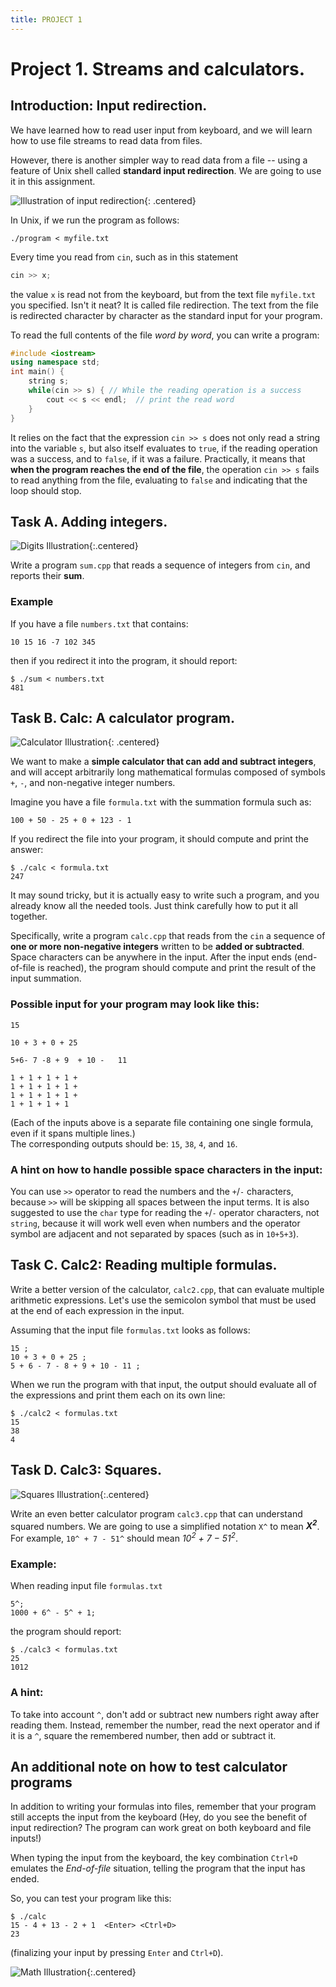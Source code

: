 ```yaml
---  
title: PROJECT 1  
---  
```


# Project 1. Streams and calculators.

## Introduction: Input redirection.

We have learned how to read user input from keyboard, and we will learn how to use file streams
to read data from files.

However, there is another simpler way to read data from a file -- using a feature of Unix shell called **standard input redirection**.
We are going to use it in this assignment.

![Illustration of input redirection](https://i.imgur.com/6JGwOBN.png){: .centered}

In Unix, if we run the program as follows:

```
./program < myfile.txt
```

Every time you read from `cin`, such as in this statement

```c++
cin >> x;
```

the value `x` is read not from the keyboard, but from the text file `myfile.txt` you specified. Isn't it neat?
It is called file redirection. The text from the file is redirected character by character as the standard input for your program.

To read the full contents of the file _word by word_, you can write a program:

```c++
#include <iostream>
using namespace std;
int main() {
    string s;
    while(cin >> s) { // While the reading operation is a success
        cout << s << endl;  // print the read word
    }
}
```

It relies on the fact that the expression `cin >> s` does not only read a string into the variable `s`,
but also  itself evaluates to `true`, if the reading operation was a success, and to `false`, if it was a failure.
Practically, it means that **when the program reaches the end of the file**, the operation `cin >> s` fails to read
anything from the file, evaluating to `false` and indicating that the loop should stop.

## Task A. Adding integers.

![Digits Illustration](https://i.imgur.com/bGkYjnJ.jpg){:.centered}

Write a program `sum.cpp` that reads a sequence of integers from `cin`,
and reports their **sum**. 

### Example
If you have a file `numbers.txt` that contains:

```
10 15 16 -7 102 345
```
then if you redirect it into the program, it should report:

```
$ ./sum < numbers.txt
481
```


## Task B. Calc: A calculator program. 

![Calculator Illustration](http://i.imgur.com/kpnYznR.jpg){: .centered}

We want to make a **simple calculator that can add and subtract integers**, and will accept arbitrarily long mathematical
formulas composed of symbols `+`, `-`, and non-negative integer numbers. 

Imagine you have a file `formula.txt` with the summation formula such as:

```
100 + 50 - 25 + 0 + 123 - 1
```

If you redirect the file into your program, it should compute and print the answer:

```
$ ./calc < formula.txt
247
```

It may sound tricky, but it is actually easy to write such a program,
and you already know all the needed tools. Just think carefully how to put it all together.

Specifically, write a program `calc.cpp` that reads from the `cin` a sequence of 
**one or more non-negative integers** written to be **added or subtracted**.
Space characters can be anywhere in the input.
After the input ends (end-of-file is reached), the program should compute and print the result of the input summation.


### Possible input for your program may look like this:

```
15
```
```
10 + 3 + 0 + 25 
```
```
5+6- 7 -8 + 9  + 10 -   11 
```
```
1 + 1 + 1 + 1 + 
1 + 1 + 1 + 1 + 
1 + 1 + 1 + 1 + 
1 + 1 + 1 + 1
```

(Each of the inputs above is a separate file containing one single formula, even if it spans multiple lines.)   
The corresponding outputs should be: `15`, `38`, `4`, and `16`.

### A hint on how to handle possible space characters in the input:
You can use `>>` operator to read the numbers and the `+`/`-` characters, because `>>` will be skipping all
spaces between the input terms. It is also suggested to use the `char` type for reading the `+`/`-` operator characters, not `string`, 
because it will work well even when numbers and the operator symbol are adjacent and not separated by spaces (such as in `10+5+3`).


## Task C. Calc2: Reading multiple formulas.

Write a better version of the calculator, `calc2.cpp`, that can evaluate multiple arithmetic expressions. 
Let's use the semicolon symbol that must be used at the end of each expression in the input.

Assuming that the input file `formulas.txt` looks as follows:
```
15 ;
10 + 3 + 0 + 25 ;
5 + 6 - 7 - 8 + 9 + 10 - 11 ;
```
When we run the program with that input, the output should evaluate all of the expressions and print them each on its own line:
```
$ ./calc2 < formulas.txt
15 
38
4
```

## Task D. Calc3: Squares.

![Squares Illustration](https://i.imgur.com/ZGYJxdS.jpg){:.centered}

Write an even better calculator program `calc3.cpp` that can understand squared numbers. 
We are going to use a simplified notation `X^` to mean _**X<sup>2</sup>**_.
For example, `10^ + 7 - 51^` should mean _10<sup>2</sup> + 7 &minus; 51<sup>2</sup>_.

### Example:
When reading input file `formulas.txt`
```
5^;
1000 + 6^ - 5^ + 1;
```
the program should report:

```
$ ./calc3 < formulas.txt
25
1012
```

### A hint:
To take into account `^`, don't add or subtract new numbers right away after reading them. Instead, remember the number, read the next operator and if it is a `^`, 
square the remembered number, then add or subtract it.


## An additional note on how to test calculator programs

In addition to writing your formulas into files, remember that your program still accepts the input from the keyboard
(Hey, do you see the benefit of input redirection? The program can work great on both keyboard and file inputs!)

When typing the input from the keyboard, the key combination `Ctrl+D` emulates the *End-of-file* situation, telling the program that
the input has ended.

So, you can test your program like this:

```
$ ./calc
15 - 4 + 13 - 2 + 1  <Enter> <Ctrl+D>
23
```
(finalizing your input by pressing `Enter` and `Ctrl+D`).


![Math Illustration](https://i.imgur.com/PgEL7es.png){:.centered}
